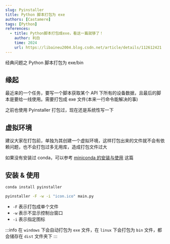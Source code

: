 ```yaml
---
slug: Pyinstaller
title: Python 脚本打包为 exe
authors: [Castamere]
tags: [Python]
references:
  - title: Python脚本打包成exe，看这一篇就够了！
    author: 利白
    time: 2024
    url: https://libaineu2004.blog.csdn.net/article/details/112612421
---
```


经典问题之 Python 脚本打包为 exe/bin

<!-- truncate -->

## 缘起

最近来的一个任务，要写一个脚本获取某个 API 下所有的设备数据，且最后的脚本是要给一线使用。需要打包成 exe 文件(本来一行命令能解决的事)

之前也使用 Pyinstaller 打包过，现在还是系统性写一下

## 虚拟环境

建议大家在打包前，单独为其创建一个虚拟环境，这样打包出来的文件就不会有依赖问题，也不会打包过多无用库，造成打包文件过大

如果没有安装过 conda，可以参考 [miniconda 的安装与使用](/blog/MiniConda) 这篇

## 安装 & 使用

```bash
conda install pyinstaller
```

```bash
pyinstaller -F -w -i "icon.ico" main.py
```

- `-F` 表示打包成单个文件
- `-w` 表示不显示控制台窗口
- `-i` 表示指定图标

:::info
在 `windows` 下会自动打包为 `exe` 文件，在 `linux` 下会打包为 `bin` 文件，都会储存在 `dist` 文件夹下
:::
